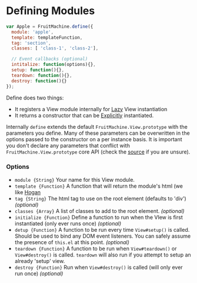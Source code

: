 # Defining Modules

```js
var Apple = FruitMachine.define({
  module: 'apple',
  template: templateFunction,
  tag: 'section',
  classes: [ 'class-1', 'class-2'],

  // Event callbacks (optional)
  intitalize: function(options){},
  setup: function(){},
  teardown: function(){},
  destroy: function(){}
});
```

Define does two things:

- It registers a View module internally for [Lazy](instantition.md#lazy) View instantiation
- It returns a constructor that can be [Explicitly](instantition.md#explicit) instantiated.

Internally `define` extends the default `FruitMachine.View.prototype` with the parameters you define. Many of these parameters can be overwritten in the options passed to the constructor on a per instance basis. It is important you don't declare any parameters that conflict with `FruitMachine.View.prototype` core API (check the [source]() if you are unsure).

### Options

- `module {String}` Your name for this View module.
- `template {Function}` A function that will return the module's html (we like [Hogan](http://twitter.github.com/hogan.js/)
- `tag {String}` The html tag to use on the root element (defaults to 'div') *(optional)*
- `classes {Array}` A list of classes to add to the root element. *(optional)*
- `initialize {Function}` Define a function to run when the VIew is first instantiated (only ever runs once) *(optional)*
- `detup {Function}` A function to be run every time `View#setup()` is called. Should be used to bind any DOM event listeners. You can safely assume the presence of `this.el` at this point. *(optional)*
- `teardown {Function}` A function to be run when `View#teardown()` or `View#destroy()` is called. `teardown` will also run if you attempt to setup an already 'setup' view.
- `destroy {Function}` Run when `View#destroy()` is called (will only ever run once) *(optional)*



